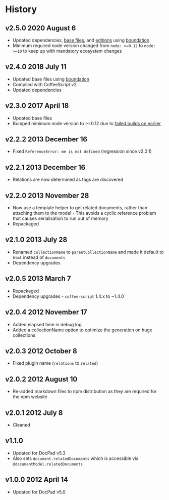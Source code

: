 # History

## v2.5.0 2020 August 6

-   Updated dependencies, [base files](https://github.com/bevry/base), and [editions](https://editions.bevry.me) using [boundation](https://github.com/bevry/boundation)
-   Minimum required node version changed from `node: >=0.12` to `node: >=10` to keep up with mandatory ecosystem changes

## v2.4.0 2018 July 11

-   Updated base files using [boundation](https://github.com/bevry/boundation)
-   Compiled with CoffeeScript v2
-   Updated dependencies

## v2.3.0 2017 April 18

-   Updated base files
-   Bumped minimum node version to >=0.12 due to [failed builds on earlier](https://travis-ci.org/docpad/docpad-plugin-related/builds/223019640)

## v2.2.2 2013 December 16

-   Fixed `ReferenceError: me is not defined` (regression since v2.2.1)

## v2.2.1 2013 December 16

-   Relations are now determined as tags are discovered

## v2.2.0 2013 November 28

-   Now use a template helper to get related documents, rather than attaching them to the model - This avoids a cyclic reference problem that causes serialisation to run out of memory
-   Repackaged

## v2.1.0 2013 July 28

-   Renamed `collectionName` to `parentCollectionName` and made it default to `html` instead of `documents`
-   Dependency upgrades

## v2.0.5 2013 March 7

-   Repackaged
-   Dependency upgrades - `coffee-script` 1.4.x to ~1.4.0

## v2.0.4 2012 November 17

-   Added elapsed time in debug log
-   Added a collectionName option to optimize the generation on huge collections

## v2.0.3 2012 October 8

-   Fixed plugin name (`relations` to `related`)

## v2.0.2 2012 August 10

-   Re-added markdown files to npm distribution as they are required for the npm website

## v2.0.1 2012 July 8

-   Cleaned

## v1.1.0

-   Updated for DocPad v5.3
-   Also sets `document.relatedDocuments` which is accessible via `@documentModel.relatedDocuments`

## v1.0.0 2012 April 14

-   Updated for DocPad v5.0
